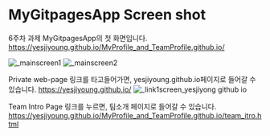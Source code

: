 # MyGitpagesApp Screen shot
6주차 과제 MyGitpagesApp의 첫 화면입니다.
https://yesjiyoung.github.io/MyProfile_and_TeamProfile.github.io/

![_mainscreen1](https://user-images.githubusercontent.com/51046701/81481144-eb4a7180-9268-11ea-845c-3a2c626fe94b.JPG)
![_mainscreen2](https://user-images.githubusercontent.com/51046701/81481152-ff8e6e80-9268-11ea-9830-9cba60a4cdb1.JPG)




Private web-page 링크를 타고들어가면, yesjiyoung.github.io페이지로 들어갈 수 있습니다.
https://yesjiyoung.github.io/
![_link1screen_yesjiyong github io](https://user-images.githubusercontent.com/51046701/81481166-159c2f00-9269-11ea-80f7-e7cd081599ae.JPG)


Team Intro Page 링크를 누르면, 팀소개 페이지로 들어갈 수 있습니다.
https://yesjiyoung.github.io/MyProfile_and_TeamProfile.github.io/team_itro.html
